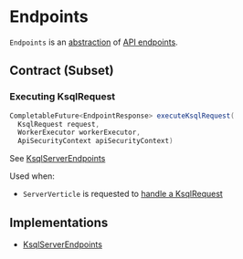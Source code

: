 # Endpoints

`Endpoints` is an [abstraction](#contract) of [API endpoints](#implementations).

## Contract (Subset)

### <span id="executeKsqlRequest"> Executing KsqlRequest

```java
CompletableFuture<EndpointResponse> executeKsqlRequest(
  KsqlRequest request,
  WorkerExecutor workerExecutor,
  ApiSecurityContext apiSecurityContext)
```

See [KsqlServerEndpoints](../rest/KsqlServerEndpoints.md#executeKsqlRequest)

Used when:

* `ServerVerticle` is requested to [handle a KsqlRequest](ServerVerticle.md#handleKsqlRequest)

## Implementations

* [KsqlServerEndpoints](../rest/KsqlServerEndpoints.md)
